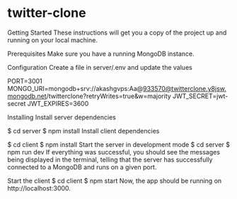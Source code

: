 # twitter-clone
Getting Started
These instructions will get you a copy of the project up and running on your local machine.

Prerequisites
Make sure you have a running MongoDB instance.

Configuration
Create a file in server/.env and update the values 

PORT=3001
MONGO_URI=mongodb+srv://akashgvps:Aa@933570@twitterclone.y8jsw.mongodb.net/twitterclone?retryWrites=true&w=majority
JWT_SECRET=jwt-secret
JWT_EXPIRES=3600

Installing
Install server dependencies

$ cd server
$ npm install
Install client dependencies

$ cd client
$ npm install
Start the server in development mode
$ cd server
$ npm run dev
If everything was successful, you should see the messages being displayed in the terminal, telling that the server has successfully connected to a MongoDB and runs on a given port.

Start the client
$ cd client
$ npm start
Now, the app should be running on http://localhost:3000.

